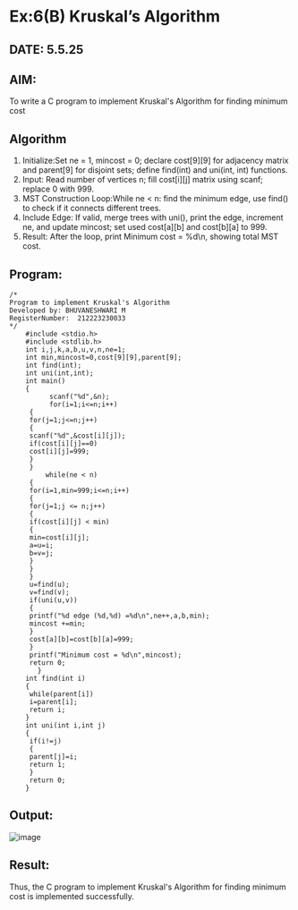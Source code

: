 # Ex:6(B) Kruskal’s Algorithm
## DATE: 5.5.25
## AIM:
To write a C program to implement Kruskal's Algorithm for finding minimum cost

## Algorithm
1. Initialize:Set ne = 1, mincost = 0; declare cost[9][9] for adjacency matrix and parent[9] for disjoint sets; define find(int) and uni(int, int) functions.
2. Input: Read number of vertices n; fill cost[i][j] matrix using scanf; replace 0 with 999.
3. MST Construction Loop:While ne < n: find the minimum edge, use find() to check if it connects different trees.
4. Include Edge: If valid, merge trees with uni(), print the edge, increment ne, and update mincost; set used cost[a][b] and cost[b][a] to 999. 
5. Result: After the loop, print Minimum cost = %d\n, showing total MST cost.  

## Program:
```
/*
Program to implement Kruskal's Algorithm
Developed by: BHUVANESHWARI M
RegisterNumber:  212223230033
*/
    #include <stdio.h>
    #include <stdlib.h>
    int i,j,k,a,b,u,v,n,ne=1;
    int min,mincost=0,cost[9][9],parent[9];
    int find(int);
    int uni(int,int);
    int main()
    {
          scanf("%d",&n);
          for(i=1;i<=n;i++)
     {
     for(j=1;j<=n;j++)
     {
     scanf("%d",&cost[i][j]);
     if(cost[i][j]==0)
     cost[i][j]=999;
     }
     }
         while(ne < n)
     {
     for(i=1,min=999;i<=n;i++)
     {
     for(j=1;j <= n;j++)
     {
     if(cost[i][j] < min)
     {
     min=cost[i][j];
     a=u=i;
     b=v=j;
     }
     }
     }
     u=find(u);
     v=find(v);
     if(uni(u,v))
     {
     printf("%d edge (%d,%d) =%d\n",ne++,a,b,min);
     mincost +=min;
     }
     cost[a][b]=cost[b][a]=999;
     }
     printf("Minimum cost = %d\n",mincost);
     return 0;
       }
    int find(int i)
    {
     while(parent[i])
     i=parent[i];
     return i;
    }
    int uni(int i,int j)
    {
     if(i!=j)
     {
     parent[j]=i;
     return 1;
     }
     return 0;
    }

```

## Output:

![image](https://github.com/user-attachments/assets/9b4647d4-d6ea-4e41-861a-0def66a99060)


## Result:
Thus, the C program to implement Kruskal's Algorithm for finding minimum cost is implemented successfully.
